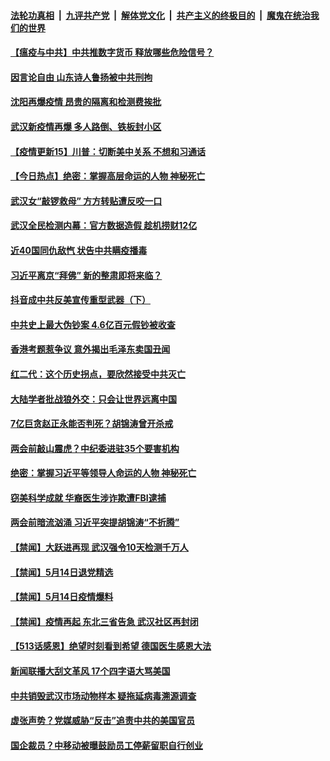 ####  [法轮功真相](../../../../basic/blob/master/README.md?t=05152231) &nbsp;|&nbsp; [九评共产党](../../../../9ping.md/blob/master/README.md?t=05152231) &nbsp;|&nbsp; [解体党文化](../../../../jtdwh.md/blob/master/README.md?t=05152231)  &nbsp;|&nbsp; [共产主义的终极目的](../../../../gczydzjmd.md/blob/master/README.md?t=05152231) &nbsp;|&nbsp; [魔鬼在统治我们的世界](../../../../mgztzwmdsj.md/blob/master/README.md?t=05152231) 

#### [【瘟疫与中共】中共推数字货币 释放哪些危险信号？](../pages/prog204/a102847821.md?t=05152231) 

#### [因言论自由 山东诗人鲁扬被中共刑拘](../pages/prog204/a102847672.md?t=05152231) 

#### [沈阳再爆疫情 昂贵的隔离和检测费挨批](../pages/prog204/a102847649.md?t=05152231) 

#### [武汉新疫情再爆 多人路倒、铁板封小区](../pages/prog204/a102847650.md?t=05152231) 

#### [【疫情更新15】川普：切断美中关系 不想和习通话](../pages/prog204/a102843601.md?t=05152231) 

#### [【今日热点】绝密：掌握高层命运的人物 神秘死亡](../pages/prog204/a102847627.md?t=05152231) 

#### [武汉女“敲锣救母” 方方转贴遭反咬一口](../pages/prog204/a102847692.md?t=05152231) 

#### [武汉全民检测内幕：官方数据造假 趁机捞财12亿](../pages/prog204/a102847671.md?t=05152231) 

#### [近40国同仇敌忾 状告中共瞒疫播毒](../pages/prog204/a102847639.md?t=05152231) 

#### [习近平离京“拜佛” 新的整肃即将来临？](../pages/prog204/a102847621.md?t=05152231) 

#### [抖音成中共反美宣传重型武器（下）](../pages/prog204/a102847626.md?t=05152231) 

#### [中共史上最大伪钞案 4.6亿百元假钞被收查](../pages/prog204/a102847603.md?t=05152231) 

#### [香港考题惹争议 意外揭出毛泽东卖国丑闻](../pages/prog204/a102847581.md?t=05152231) 

#### [红二代：这个历史拐点，要欣然接受中共灭亡](../pages/prog204/a102847516.md?t=05152231) 

#### [大陆学者批战狼外交：只会让世界远离中国](../pages/prog204/a102847499.md?t=05152231) 

#### [7亿巨贪赵正永能否判死？胡锦涛曾开杀戒](../pages/prog204/a102847452.md?t=05152231) 

#### [两会前敲山震虎？中纪委进驻35个要害机构](../pages/prog204/a102847414.md?t=05152231) 

#### [绝密：掌握习近平等领导人命运的人物 神秘死亡](../pages/prog204/a102843175.md?t=05152231) 

#### [窃美科学成就 华裔医生涉诈欺遭FBI逮捕](../pages/prog204/a102847393.md?t=05152231) 

#### [两会前暗流汹涌 习近平突提胡锦涛“不折腾”](../pages/prog204/a102847372.md?t=05152231) 


#### [【禁闻】大跃进再现 武汉强令10天检测千万人](../pages/prog204/a102847296.md?t=05152231) 

#### [【禁闻】5月14日退党精选](../pages/prog204/a102847284.md?t=05152231) 

#### [【禁闻】5月14日疫情爆料](../pages/prog204/a102847271.md?t=05152231) 

#### [【禁闻】疫情再起 东北三省告急 武汉社区再封闭](../pages/prog204/a102847251.md?t=05152231) 

#### [【513话感恩】绝望时刻看到希望 德国医生感恩大法](../pages/prog204/a102847241.md?t=05152231) 

#### [新闻联播大刮文革风 17个四字语大骂美国](../pages/prog204/a102847194.md?t=05152231) 

#### [中共销毁武汉市场动物样本 疑拖延病毒溯源调查](../pages/prog204/a102847193.md?t=05152231) 

#### [虚张声势？党媒威胁“反击”追责中共的美国官员](../pages/prog204/a102847118.md?t=05152231) 

#### [国企裁员？中移动被曝鼓励员工停薪留职自行创业](../pages/prog204/a102847122.md?t=05152231) 

